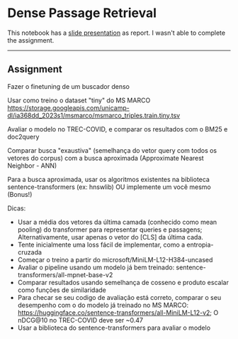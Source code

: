 # Dense Passage Retrieval

This notebook has a [slide presentation](https://docs.google.com/presentation/d/1ZeByAI-s5bChkwCAi16j7DUuthuKbT_qpVRWROji1_0/edit?usp=sharing) as report.
I wasn't able to complete the assignment.

---

## Assignment

Fazer o finetuning de um buscador denso

Usar como treino o dataset "tiny" do MS MARCO
https://storage.googleapis.com/unicamp-dl/ia368dd_2023s1/msmarco/msmarco_triples.train.tiny.tsv

Avaliar o modelo no TREC-COVID, e comparar os resultados com o BM25 e doc2query

Comparar busca "exaustiva" (semelhança do vetor query com todos os vetores do corpus) com a busca aproximada (Approximate Nearest Neighbor - ANN)

Para a busca aproximada, usar os algoritmos existentes na biblioteca sentence-transformers (ex: hnswlib) OU implemente um você mesmo (Bonus!)

Dicas:
- Usar a média dos vetores da última camada (conhecido como mean pooling) do transformer para representar queries e passagens; Alternativamente, usar apenas o vetor do [CLS] da última cada.
- Tente inicialmente uma loss fácil de implementar, como a entropia-cruzada
- Começar o treino a partir do microsoft/MiniLM-L12-H384-uncased
- Avaliar o pipeline usando um modelo já bem treinado: sentence-transformers/all-mpnet-base-v2
- Comparar resultados usando semelhança de cosseno e produto escalar como funções de similaridade
- Para checar se seu codigo de avaliação está correto, comparar o seu desempenho com o do modelo já treinado no MS MARCO:   https://huggingface.co/sentence-transformers/all-MiniLM-L12-v2; O nDCG@10 no TREC-COVID deve ser ~0.47
- Usar a biblioteca do sentence-transformers para avaliar o modelo
